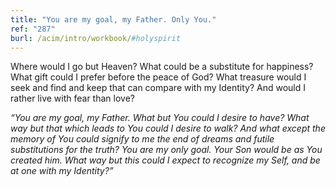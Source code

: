 ```yaml
---
title: "You are my goal, my Father. Only You."
ref: "287"
burl: /acim/intro/workbook/#holyspirit
---
```


Where would I go but Heaven? What could be a substitute for happiness?
What gift could I prefer before the peace of God? What treasure would I
seek and find and keep that can compare with my Identity? And would I
rather live with fear than love?

*“You are my goal, my Father. What but You could I desire to have? What
way but that which leads to You could I desire to walk? And what except
the memory of You could signify to me the end of dreams and futile
substitutions for the truth? You are my only goal. Your Son would be as
You created him. What way but this could I expect to recognize my Self,
and be at one with my Identity?”*

